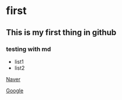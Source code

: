 # first
## This is my first thing in github
### testing with md
- list1
- list2

[Naver](https://www.naver.com)

[Google](https://www.google.com)
